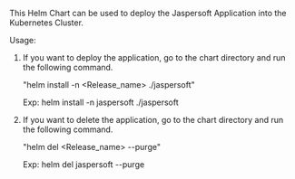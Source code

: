 This Helm Chart can  be used to deploy the Jaspersoft Application into the Kubernetes Cluster.

Usage:

1. If you want to deploy the application, go to the chart directory and run the following command.

     "helm install -n <Release_name> ./jaspersoft"

     Exp: helm install -n jaspersoft ./jaspersoft 

2. If you want to delete the application, go to the chart directory and run the following command.

     "helm del <Release_name> --purge"

     Exp: helm del jaspersoft --purge

